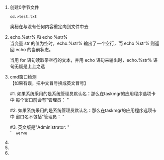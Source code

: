1. 创建0字节文件

   ```
   cd.>test.txt
   ```

   奥秘在与没有任何内容重定向到文件中去

2. echo.%str% 和 echo %str%  
   当变量 str 的值为空时，echo.%str% 输出了一个空行，而 echo %str% 则返回 echo 的当前状态。

   当用 for 语句读取带空行的文本，并用 echo 语句来输出时，echo.%str% 语句无疑是上上之选

3. cmd窗口检测  
   【如果有误，把中文冒号换成英文冒号】

   \#1. 如果系统采用的是系统管理员默认名：那么在taskmgr的应用程序选项卡中 每个窗口前会有"管理员： "

   \#2. 如果系统采用的是系统管理员默认名：那么在taskmgr的应用程序选项卡中 窗口名不包括"管理员： "

   \#3. 英文版是"Administrator: "  
   \``  
   werwe  
   `

4. 








1. 
2. 


